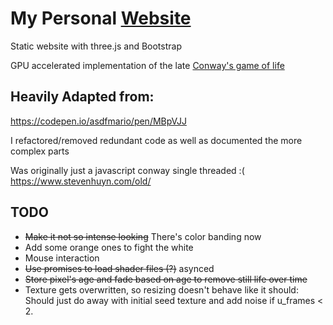# My Personal [Website](https://stevenhuyn.github.io)

Static website with three.js and Bootstrap

GPU accelerated implementation of the late [Conway's game of life](https://en.wikipedia.org/wiki/Conway%27s_Game_of_Life)

## Heavily Adapted from:

https://codepen.io/asdfmario/pen/MBpVJJ

I refactored/removed redundant code as well as documented the more complex parts

Was originally just a javascript conway single threaded :(
https://www.stevenhuyn.com/old/

## TODO

- ~~Make it not so intense looking~~ There's color banding now
- Add some orange ones to fight the white
- Mouse interaction
- ~~Use promises to load shader files (?)~~ asynced
- ~~Store pixel's age and fade based on age to remove still life over time~~
- Texture gets overwritten, so resizing doesn't behave like it should: Should just do away with initial seed texture and add noise if u_frames < 2.
